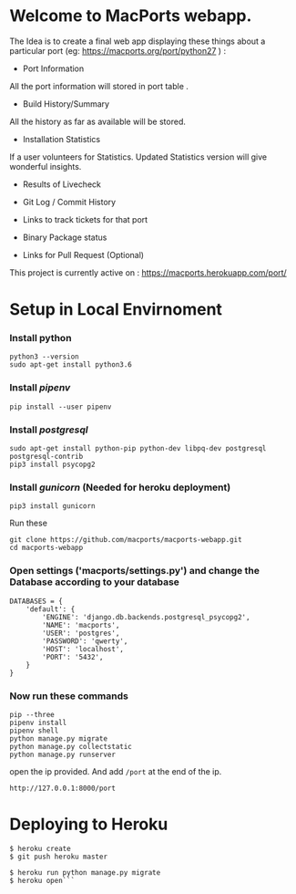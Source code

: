 
# Welcome to MacPorts webapp.

The Idea is to create a final web app displaying these things about a particular port (eg: <https://macports.org/port/python27> ) :

- Port Information

All the port information will stored in port table .

- Build History/Summary

All the history as far as available will be stored.

- Installation Statistics

If a user volunteers for Statistics.
Updated Statistics version will give wonderful insights.

- Results of Livecheck

- Git Log / Commit History

- Links to track tickets for that port 

- Binary Package status

- Links for Pull Request (Optional)


This project is currently active on : <https://macports.herokuapp.com/port/>


# Setup in Local Envirnoment

### Install python
```
python3 --version
sudo apt-get install python3.6
```
### Install *pipenv*
`pip install --user pipenv`

### Install *postgresql*
```
sudo apt-get install python-pip python-dev libpq-dev postgresql postgresql-contrib
pip3 install psycopg2
```
### Install *gunicorn* (Needed for heroku deployment)
`pip3 install gunicorn`

Run these
```
git clone https://github.com/macports/macports-webapp.git
cd macports-webapp
```

### Open settings ('macports/settings.py') and change the Database according to your database

```
DATABASES = {
    'default': {
        'ENGINE': 'django.db.backends.postgresql_psycopg2',
        'NAME': 'macports',
        'USER': 'postgres',
        'PASSWORD': 'qwerty',
        'HOST': 'localhost',
        'PORT': '5432',
    }
}
```
### Now run these commands
```
pip --three
pipenv install
pipenv shell
python manage.py migrate
python manage.py collectstatic
python manage.py runserver
```
open the ip provided. And add `/port` at the end of the ip.

`http://127.0.0.1:8000/port`




# Deploying to Heroku

```
$ heroku create
$ git push heroku master

$ heroku run python manage.py migrate
$ heroku open```

